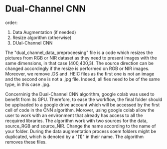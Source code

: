 # Dual-Channel CNN
order: <br /> 
1) Data Augmentation (if needed)
2) Resize algorithm (otherwise)
3) DUal-Channel CNN

The "dual_channel_data_preproceesing" file is a code which resizes the pictures from RGB or NIR dataset as they need to present images with the same dimensions, in that case (400,400,3). The source direction can be changed accordingly if the resize is performed on RGB or NIR images. Moreover, we remove .DS and .HEIC files as the first one is not an image and the second one is not a .jpg file. Indeed, all fies need to be of the same type, in this case .jpg. 

Concerninig the Dual-Channel CNN algorithm, google colab was used to benefit from its GPU. Therefore, to ease the workflow, the final folder should be upploaded to a google drive account which will be accessed by the first cell of code in the CNN algorithm. Morover, using google colab allow the user to work with an environment that already has access to all the recquired libraries. The algorithm work with two sources for the data, source_RGB and source_NIR. Change the name according to the name of your folder. During the data augmentation process soem folders might be duplicated, which is denoted by a "(1)" in their name. The algorithm removes these files. 

